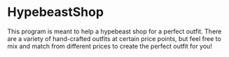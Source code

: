 # HypebeastShop
This program is meant to help a hypebeast shop for a perfect outfit. There are a variety of hand-crafted outfits at certain price points, but feel free to mix and match from different prices to create the perfect outfit for you!

